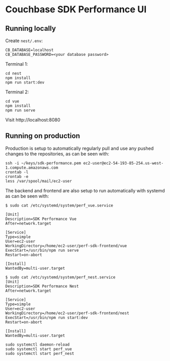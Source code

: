 # Couchbase SDK Performance UI


## Running locally
Create `nest/.env`:

```
CB_DATABASE=localhost
CB_DATABASE_PASSWORD=<your database password>
```

Terminal 1:
```
cd nest
npm install
npm run start:dev
```

Terminal 2:
```
cd vue
npm install
npm run serve
```

Visit http://localhost:8080

## Running on production
Production is setup to automatically regularly pull and use any pushed changes to the repositories, as can be seen with:

```
ssh -i ~/keys/sdk-performance.pem ec2-user@ec2-54-193-85-254.us-west-1.compute.amazonaws.com
crontab -l
crontab -e
less /var/spool/mail/ec2-user
```

The backend and frontend are also setup to run automatically with systemd as can be seen with:
```
$ sudo cat /etc/systemd/system/perf_vue.service

[Unit]
Description=SDK Performance Vue
After=network.target

[Service]
Type=simple
User=ec2-user
WorkingDirectory=/home/ec2-user/perf-sdk-frontend/vue
ExecStart=/usr/bin/npm run serve
Restart=on-abort

[Install]
WantedBy=multi-user.target
```

```
$ sudo cat /etc/systemd/system/perf_nest.service
[Unit]
Description=SDK Performance Nest
After=network.target

[Service]
Type=simple
User=ec2-user
WorkingDirectory=/home/ec2-user/perf-sdk-frontend/nest
ExecStart=/usr/bin/npm run start:dev
Restart=on-abort

[Install]
WantedBy=multi-user.target
```

```
sudo systemctl daemon-reload
sudo systemctl start perf_vue
sudo systemctl start perf_nest
```